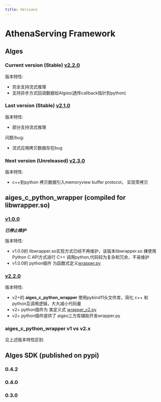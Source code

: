 ```yaml
---
title: Versions
---
```


# AthenaServing Framework

## AIges

### Current version (Stable) [v2.2.0​](https://github.com/iflytek/aiges/tree/v2.1.0 "Direct link to heading")
版本特性:
  * 完全支持流式推理
  * 支持异步方式回调数据给AIgies(透传callback指针到python)

### Last version (Stable) [v2.1.0​](https://github.com/iflytek/aiges/tree/v2.2.0 "Direct link to heading")
版本特性:
  * 部分支持流式推理

问题/bug:
   * 流式应用拷贝数据存在bug

### Next version (Unreleased) [v2.3.0​](https://github.com/iflytek/aiges/tree/v2.3.0 "Direct link to heading")
版本特性:
  * c++到python 拷贝数据引入memoryview buffer protocol， 实现零拷贝

## aiges_c_python_wrapper (compiled for libwrapper.so)

### [v1.0.0​](https://github.com/iflytek/aiges_c_python_wrapper/tree/release-v1.0.0 "Direct link to heading")

***已停止维护***

版本特性:

* v1.0.0的 libwrapper.so实现方式已经不再维护，该版本libwrapper.so 裸使用Python C API方式进行 C++ 调用python,代码较为复杂和冗余，不易维护
* v1.0.0的 python插件 为函数式定义[wrapper.py](https://github.com/iflytek/aiges_c_python_wrapper/blob/release-v1.0.0/wrapper.py)

### [v2.2.0](https://github.com/iflytek/aiges_c_python_wrapper/tree/master "Direct link to heading")

版本特性:
* v2+的 **aiges_c_python_wrapper** 使用pybind11头文件库，简化 c++ 和python互调用逻辑，大大减小代码量
* v2+ python插件为 类定义式 [wrapper_v2.py](https://github.com/iflytek/aiges_demo/blob/f5061b3b9a4d05f491cfdc21c525e22f8239b760/music_api/wrapper_v2.py)
* v2+ python插件提供了 aiges三方库辅助开发wrapper.py

### aiges_c_python_wrapper v1 vs v2.x

见上述版本特性区别.


## AIges SDK (published on pypi)

### 0.4.2
### 0.4.0
### 0.3.0
